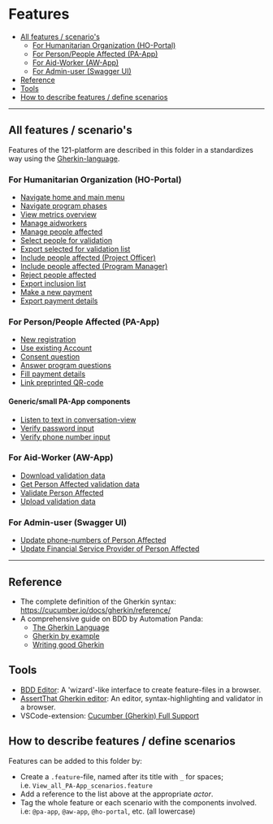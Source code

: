 # Features

<!-- TOC: -->

- [All features / scenario's](#all-features--scenarios)
  - [For Humanitarian Organization (HO-Portal)](#for-humanitarian-organization-ho-portal)
  - [For Person/People Affected (PA-App)](#for-personpeople-affected-pa-app)
  - [For Aid-Worker (AW-App)](#for-aid-worker-aw-app)
  - [For Admin-user (Swagger UI)](#for-admin-user-swagger-ui)
- [Reference](#reference)
- [Tools](#tools)
- [How to describe features / define scenarios](#how-to-describe-features--define-scenarios)

---

## All features / scenario's

Features of the 121-platform are described in this folder in a standardizes way using the [Gherkin-language](https://cucumber.io/docs/gherkin/).

### For Humanitarian Organization (HO-Portal)

- [Navigate home and main menu](HO-Portal/Navigate_home_and_main_menu.feature)
- [Navigate program phases](HO-Portal/Navigate_program_phases.feature)
- [View metrics overview](HO-Portal/View_metrics_overview.feature)
- [Manage aidworkers](HO-Portal/Manage_aidworkers.feature)
- [Manage people affected](HO-Portal/Manage_people_affected.feature)
- [Select people for validation](HO-Portal/Select_people_for_validation.feature)
- [Export selected for validation list](HO-Portal/Export_selected_for_validation_list.feature)
- [Include people affected (Project Officer)](HO-Portal/Include_people_affected_PO.feature)
- [Include people affected (Program Manager)](HO-Portal/Include_people_affected_PM.feature)
- [Reject people affected](HO-Portal/Reject_people_affected.feature)
- [Export inclusion list](HO-Portal/Export_Inclusion_List.feature)
- [Make a new payment](HO-Portal/Make_new_payment.feature)
- [Export payment details](HO-Portal/Export_Payment_Details.feature)

### For Person/People Affected (PA-App)

- [New registration](PA-App/New_registration.feature)
- [Use existing Account](PA-App/Use_existing_Account.feature)
- [Consent question](PA-App/Consent_question.feature)
- [Answer program questions](PA-App/Answer_program_questions.feature)
- [Fill payment details](PA-App/Fill_payment_details.feature)
- [Link preprinted QR-code](PA-App/Link-preprinted-QR-code.feature)

#### Generic/small PA-App components

- [Listen to text in conversation-view](PA-App/Listen_to_text_in_conversation-view.feature)
- [Verify password input](PA-App/Verify_password_input.feature)
- [Verify phone number input](PA-App/Verify_phone_number_input.feature)

### For Aid-Worker (AW-App)

- [Download validation data](AW-App/Download_validation_data.feature)
- [Get Person Affected validation data](AW-App/Get_Person_Affected_Validation_Data.feature)
- [Validate Person Affected](AW-App/Validate_Person_Affected.feature)
- [Upload validation data](AW-App/Upload_validation_data.feature)

### For Admin-user (Swagger UI)

- [Update phone-numbers of Person Affected](Admin-user/Update_phone_numbers.feature)
- [Update Financial Service Provider of Person Affected](Admin-user/Update_financial_service_provicder.feature)

---

## Reference

- The complete definition of the Gherkin syntax: <https://cucumber.io/docs/gherkin/reference/>
- A comprehensive guide on BDD by Automation Panda:
  - [The Gherkin Language](https://automationpanda.com/2017/01/26/bdd-101-the-gherkin-language/)
  - [Gherkin by example](https://automationpanda.com/2017/01/27/bdd-101-gherkin-by-example/)
  - [Writing good Gherkin](https://automationpanda.com/2017/01/30/bdd-101-writing-good-gherkin/)

## Tools

- [BDD Editor](http://www.bddeditor.com/editor): A 'wizard'-like interface to create feature-files in a browser.
- [AssertThat Gherkin editor](https://www.assertthat.com/gherkin_editor): An editor, syntax-highlighting and validator in a browser.
- VSCode-extension: [Cucumber (Gherkin) Full Support](https://marketplace.visualstudio.com/items?itemName=alexkrechik.cucumberautocomplete)

## How to describe features / define scenarios

Features can be added to this folder by:

- Create a `.feature`-file, named after its title with `_` for spaces;  
  i.e. `View_all_PA-App_scenarios.feature`
- Add a reference to the list above at the appropriate _actor_.
- Tag the whole feature or each scenario with the components involved.  
  i.e: `@pa-app`, `@aw-app`, `@ho-portal`, etc. (all lowercase)
